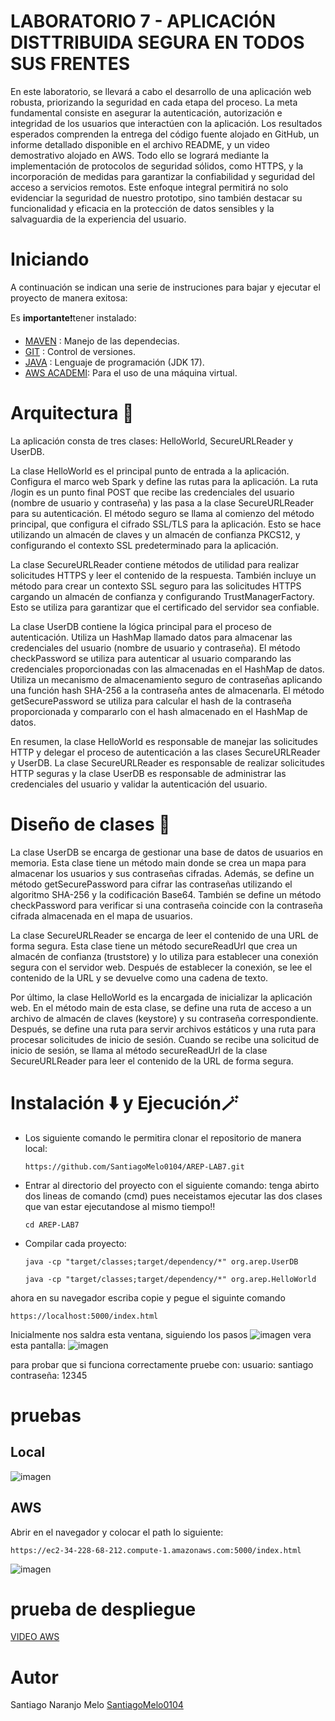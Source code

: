 # LABORATORIO 7 - APLICACIÓN DISTTRIBUIDA SEGURA EN TODOS SUS FRENTES

En este laboratorio, se llevará a cabo el desarrollo de una aplicación web robusta, priorizando la seguridad en cada etapa del proceso. La meta fundamental consiste en asegurar la autenticación, autorización e integridad de los usuarios que interactúen con la aplicación. Los resultados esperados comprenden la entrega del código fuente alojado en GitHub, un informe detallado disponible en el archivo README, y un video demostrativo alojado en AWS. Todo ello se logrará mediante la implementación de protocolos de seguridad sólidos, como HTTPS, y la incorporación de medidas para garantizar la confiabilidad y seguridad del acceso a servicios remotos. Este enfoque integral permitirá no solo evidenciar la seguridad de nuestro prototipo, sino también destacar su funcionalidad y eficacia en la protección de datos sensibles y la salvaguardia de la experiencia del usuario.
# Iniciando 
A continuación se indican una serie de instruciones para bajar y ejecutar el proyecto de manera exitosa:

Es **importante**❗tener instalado: 
- [MAVEN](https://maven.apache.org) : Manejo de las dependecias. 
- [GIT](https://git-scm.com) : Control de versiones.
- [JAVA](https://www.java.com/es/) : Lenguaje de programación (JDK 17).
- [AWS ACADEMI](https://awsacademy.instructure.com/): Para el uso de una máquina virtual.
# Arquitectura 📄 
La aplicación consta de tres clases: HelloWorld, SecureURLReader y UserDB.

La clase HelloWorld es el principal punto de entrada a la aplicación. Configura el marco web Spark y define las rutas para la aplicación. La ruta /login es un punto final POST que recibe las credenciales del usuario (nombre de usuario y contraseña) y las pasa a la clase SecureURLReader para su autenticación. El método seguro se llama al comienzo del método principal, que configura el cifrado SSL/TLS para la aplicación. Esto se hace utilizando un almacén de claves y un almacén de confianza PKCS12, y configurando el contexto SSL predeterminado para la aplicación.

La clase SecureURLReader contiene métodos de utilidad para realizar solicitudes HTTPS y leer el contenido de la respuesta. También incluye un método para crear un contexto SSL seguro para las solicitudes HTTPS cargando un almacén de confianza y configurando TrustManagerFactory. Esto se utiliza para garantizar que el certificado del servidor sea confiable.

La clase UserDB contiene la lógica principal para el proceso de autenticación. Utiliza un HashMap llamado datos para almacenar las credenciales del usuario (nombre de usuario y contraseña). El método checkPassword se utiliza para autenticar al usuario comparando las credenciales proporcionadas con las almacenadas en el HashMap de datos. Utiliza un mecanismo de almacenamiento seguro de contraseñas aplicando una función hash SHA-256 a la contraseña antes de almacenarla. El método getSecurePassword se utiliza para calcular el hash de la contraseña proporcionada y compararlo con el hash almacenado en el HashMap de datos.

En resumen, la clase HelloWorld es responsable de manejar las solicitudes HTTP y delegar el proceso de autenticación a las clases SecureURLReader y UserDB. La clase SecureURLReader es responsable de realizar solicitudes HTTP seguras y la clase UserDB es responsable de administrar las credenciales del usuario y validar la autenticación del usuario.

 # Diseño de clases 📝
La clase UserDB se encarga de gestionar una base de datos de usuarios en memoria. Esta clase tiene un método main donde se crea un mapa para almacenar los usuarios y sus contraseñas cifradas. Además, se define un método getSecurePassword para cifrar las contraseñas utilizando el algoritmo SHA-256 y la codificación Base64. También se define un método checkPassword para verificar si una contraseña coincide con la contraseña cifrada almacenada en el mapa de usuarios.

La clase SecureURLReader se encarga de leer el contenido de una URL de forma segura. Esta clase tiene un método secureReadUrl que crea un almacén de confianza (truststore) y lo utiliza para establecer una conexión segura con el servidor web. Después de establecer la conexión, se lee el contenido de la URL y se devuelve como una cadena de texto.

Por último, la clase HelloWorld es la encargada de inicializar la aplicación web. En el método main de esta clase, se define una ruta de acceso a un archivo de almacén de claves (keystore) y su contraseña correspondiente. Después, se define una ruta para servir archivos estáticos y una ruta para procesar solicitudes de inicio de sesión. Cuando se recibe una solicitud de inicio de sesión, se llama al método secureReadUrl de la clase SecureURLReader para leer el contenido de la URL de forma segura.

# Instalación ⬇️ y Ejecución🪄

* Los siguiente comando le permitira clonar el repositorio de manera local:
  ~~~
  https://github.com/SantiagoMelo0104/AREP-LAB7.git
  ~~~
* Entrar al directorio del proyecto con el siguiente comando:
  tenga abirto dos lineas de comando (cmd) pues neceistamos ejecutar las dos clases que van estar ejecutandose al mismo tiempo‼️
   ~~~
   cd AREP-LAB7
   ~~~
* Compilar cada proyecto:
  
  ~~~
  java -cp "target/classes;target/dependency/*" org.arep.UserDB
  ~~~
  ~~~
  java -cp "target/classes;target/dependency/*" org.arep.HelloWorld
  ~~~
ahora en su navegador escriba copie y pegue el siguinte comando 
~~~
https://localhost:5000/index.html
~~~
Inicialmente nos saldra esta ventana, siguiendo los pasos
![imagen](https://github.com/SantiagoMelo0104/AREP-LAB7/assets/123812833/9fc41570-5843-4889-a0f2-70a56ec931b7)
vera esta pantalla:
![imagen](https://github.com/SantiagoMelo0104/AREP-LAB7/assets/123812833/186fee41-f758-429d-925f-b387c75c278c)

para probar que si funciona correctamente pruebe con:
usuario: santiago
contraseña: 12345

# pruebas
## Local
![imagen](https://github.com/SantiagoMelo0104/AREP-LAB7/assets/123812833/973cfad3-a982-4032-8305-1a4a4699a9ee)

## AWS
Abrir en el navegador y colocar el path lo siguiente: 
~~~
https://ec2-34-228-68-212.compute-1.amazonaws.com:5000/index.html
~~~
![imagen](https://github.com/SantiagoMelo0104/AREP-LAB7/assets/123812833/116dabbe-7f7e-4f74-8904-396029dd5277)

# prueba de despliegue
  [VIDEO AWS](https://youtu.be/9-EW-EMRNCM) 






# Autor 
Santiago Naranjo Melo [SantiagoMelo0104](https://github.com/SantiagoMelo0104)
